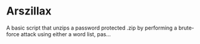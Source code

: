# Arszillax
A basic script that unzips a password protected .zip by performing a brute-force attack using either a word list, pas…
